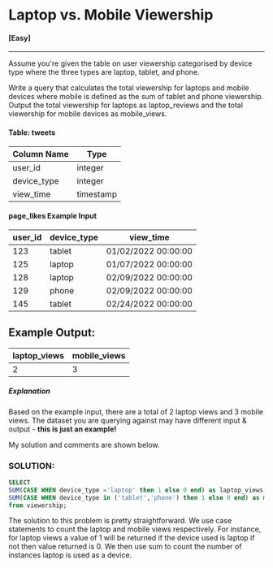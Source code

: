 # Laptop vs. Mobile Viewership
#### [Easy]
  ---
Assume you're given the table on user viewership categorised by device type where the three types are laptop, tablet, and phone.

Write a query that calculates the total viewership for laptops and mobile devices where mobile is defined as the sum of tablet and phone viewership. Output the total viewership for laptops as laptop_reviews and the total viewership for mobile devices as mobile_views.

#### Table: tweets
|Column Name    | Type |
| ----------- | ----------- |
| user_id   | integer    |
| device_type | integer    |
| view_time | timestamp |


####  page_likes Example Input
| user_id    | device_type | view_time | 
| ----------- | ----------- | ----------- |
|123|	tablet|	01/02/2022 00:00:00 |
|125 | laptop |	01/07/2022 00:00:00 |
|128 |	laptop | 02/09/2022 00:00:00 |
|129 |	phone |	02/09/2022 00:00:00 |
|145 |	tablet | 02/24/2022 00:00:00 |

## Example Output:
| laptop_views | mobile_views |
| -----| ----| 
| 2 | 3 |


##### Explanation
Based on the example input, there are a total of 2 laptop views and 3 mobile views.
The dataset you are querying against may have different input & output - **this is just an example!**

My solution and comments are shown below.
### SOLUTION: 
```sql
SELECT 
SUM(CASE WHEN device_type ='laptop' then 1 else 0 end) as laptop_views,
SUM(CASE WHEN device_type in ('tablet','phone') then 1 else 0 end) as mobile_views
from viewership;
```
The solution to this problem is pretty straightforward. We use case statements to count the laptop and mobile views respectively. For instance, for laptop views a value of 1 will be returned if the device used is laptop if not then value returned is 0. We then use sum to count the number of instances laptop is used as a device.
 
